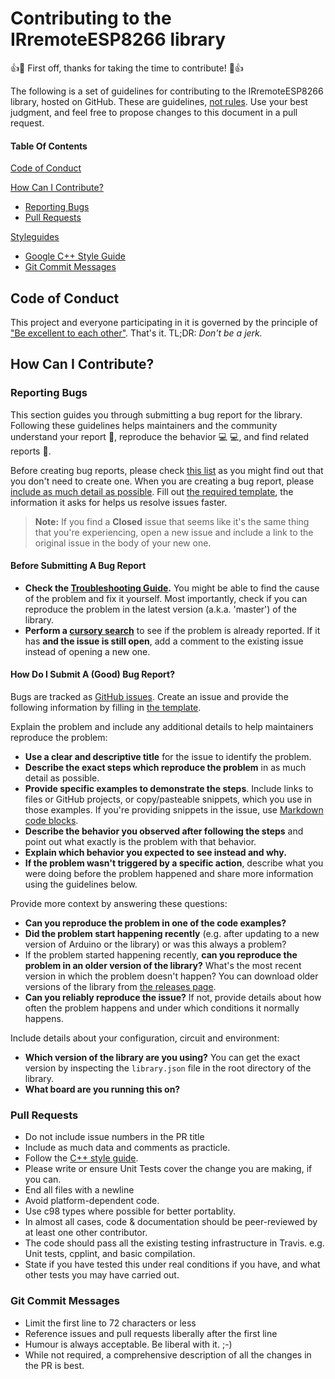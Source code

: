 # Contributing to the IRremoteESP8266 library

:+1::tada: First off, thanks for taking the time to contribute! :tada::+1:

The following is a set of guidelines for contributing to the IRremoteESP8266 library, hosted on GitHub. These are guidelines, [not rules](http://imgur.com/mSHi8). Use your best judgment, and feel free to propose changes to this document in a pull request.

#### Table Of Contents

[Code of Conduct](#code-of-conduct)

[How Can I Contribute?](#how-can-i-contribute)
  * [Reporting Bugs](#reporting-bugs)
  * [Pull Requests](#pull-requests)

[Styleguides](#styleguides)
  * [Google C++ Style Guide](https://google.github.io/styleguide/cppguide.html)
  * [Git Commit Messages](#git-commit-messages)


## Code of Conduct

This project and everyone participating in it is governed by the principle of ["Be excellent to each other"](http://www.imdb.com/title/tt0096928/quotes). That's it. TL;DR: _Don't be a jerk._

## How Can I Contribute?

### Reporting Bugs

This section guides you through submitting a bug report for the library. Following these guidelines helps maintainers and the community understand your report :pencil:, reproduce the behavior :computer: :computer:, and find related reports :mag_right:.

Before creating bug reports, please check [this list](#before-submitting-a-bug-report) as you might find out that you don't need to create one. When you are creating a bug report, please [include as much detail as possible](#how-do-i-submit-a-good-bug-report). Fill out [the required template](issue_template.md), the information it asks for helps us resolve issues faster.

> **Note:** If you find a **Closed** issue that seems like it's the same thing that you're experiencing, open a new issue and include a link to the original issue in the body of your new one.

#### Before Submitting A Bug Report

* **Check the [Troubleshooting Guide](https://github.com/markszabo/IRremoteESP8266/wiki/Troubleshooting-Guide).** You might be able to find the cause of the problem and fix it yourself. Most importantly, check if you can reproduce the problem in the latest version (a.k.a. 'master') of the library.
* **Perform a [cursory search](https://github.com/issues?q=+is%3Aissue+repo%3Amarkszabo/IRremoteESP8266)** to see if the problem is already reported. If it has **and the issue is still open**, add a comment to the existing issue instead of opening a new one.

#### How Do I Submit A (Good) Bug Report?

Bugs are tracked as [GitHub issues](https://guides.github.com/features/issues/). Create an issue and provide the following information by filling in [the template](issue_template.md).

Explain the problem and include any additional details to help maintainers reproduce the problem:

* **Use a clear and descriptive title** for the issue to identify the problem.
* **Describe the exact steps which reproduce the problem** in as much detail as possible.
* **Provide specific examples to demonstrate the steps**. Include links to files or GitHub projects, or copy/pasteable snippets, which you use in those examples. If you're providing snippets in the issue, use [Markdown code blocks](https://help.github.com/articles/markdown-basics/#multiple-lines).
* **Describe the behavior you observed after following the steps** and point out what exactly is the problem with that behavior.
* **Explain which behavior you expected to see instead and why.**
* **If the problem wasn't triggered by a specific action**, describe what you were doing before the problem happened and share more information using the guidelines below.

Provide more context by answering these questions:

* **Can you reproduce the problem in one of the code examples?**
* **Did the problem start happening recently** (e.g. after updating to a new version of Arduino or the library) or was this always a problem?
* If the problem started happening recently, **can you reproduce the problem in an older version of the library?** What's the most recent version in which the problem doesn't happen? You can download older versions of the library from [the releases page](https://github.com/markszabo/IRremoteESP8266/releases).
* **Can you reliably reproduce the issue?** If not, provide details about how often the problem happens and under which conditions it normally happens.

Include details about your configuration, circuit and environment:

* **Which version of the library are you using?** You can get the exact version by inspecting the `library.json` file in the root directory of the library.
* **What board are you running this on?**

### Pull Requests

* Do not include issue numbers in the PR title
* Include as much data and comments as practicle.
* Follow the [C++ style guide](https://google.github.io/styleguide/cppguide.html).
* Please write or ensure Unit Tests cover the change you are making, if you can.
* End all files with a newline
* Avoid platform-dependent code.
* Use c98 types where possible for better portablity.
* In almost all cases, code & documentation should be peer-reviewed by at least one other contributor.
* The code should pass all the existing testing infrastructure in Travis. e.g. Unit tests, cpplint, and basic compilation.
* State if you have tested this under real conditions if you have, and what other tests you may have carried out.

### Git Commit Messages

* Limit the first line to 72 characters or less
* Reference issues and pull requests liberally after the first line
* Humour is always acceptable. Be liberal with it. ;-)
* While not required, a comprehensive description of all the changes in the PR is best.
